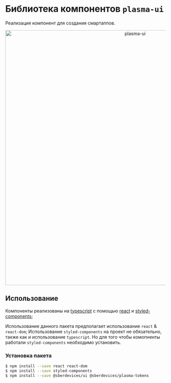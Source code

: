 # Библиотека компонентов `plasma-ui`

Реализация компонент для создания смартаппов.

<p align="center">
  <img width="800" src="https://user-images.githubusercontent.com/1813468/98609687-ea20fc80-22fe-11eb-8d84-cd26385f01ed.png" alt="plasma-ui" />
</p>

## Использование

Компоненты реализованы на [typescript](https://www.typescriptlang.org/) с помощью [react](https://reactjs.org/) и [styled-components](https://styled-components.com/);

Использование данного пакета предполагает использование `react` & `react-dom`;
Использование `styled-components` на проект не обязательно, также как и использование `typescript`.
Но для того чтобы комопненты работали `styled-components` необходимо установить.

### Установка пакета

```bash
$ npm install --save react react-dom
$ npm install --save styled-components
$ npm install --save @sberdevices/ui @sberdevices/plasma-tokens
```

